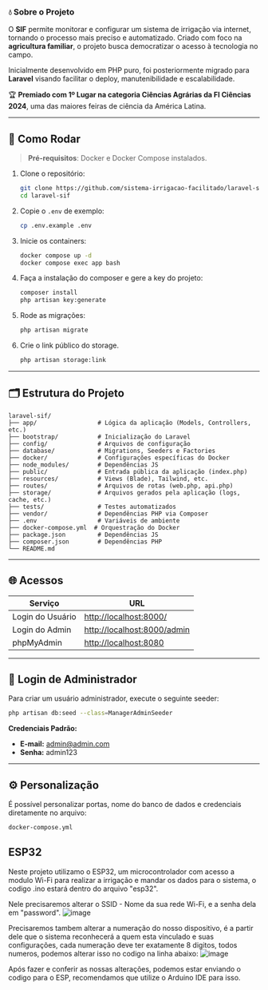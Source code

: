 ### 💧 Sobre o Projeto

O **SIF** permite monitorar e configurar um sistema de irrigação via internet, tornando o processo mais preciso e automatizado. Criado com foco na **agricultura familiar**, o projeto busca democratizar o acesso à tecnologia no campo.

Inicialmente desenvolvido em PHP puro, foi posteriormente migrado para **Laravel** visando facilitar o deploy, manutenibilidade e escalabilidade.

🏆 **Premiado com 1º Lugar na categoria Ciências Agrárias da FI Ciências 2024**, uma das maiores feiras de ciência da América Latina.

---

## 🚀 Como Rodar

> **Pré-requisitos**: Docker e Docker Compose instalados.

1. Clone o repositório:

   ```bash
   git clone https://github.com/sistema-irrigacao-facilitado/laravel-sif.git
   cd laravel-sif
   ```

2. Copie o `.env` de exemplo:

   ```bash
   cp .env.example .env
   ```

3. Inicie os containers:

   ```bash
   docker compose up -d
   docker compose exec app bash
   ```

4. Faça a instalação do composer e gere a key do projeto:

   ```bash
   composer install
   php artisan key:generate
   ```

5. Rode as migrações:

   ```bash
   php artisan migrate
   ```
   
6. Crie o link público do storage.

   ```bash
   php artisan storage:link
   ```

   
---

## 🗂 Estrutura do Projeto

```
laravel-sif/
├── app/                 # Lógica da aplicação (Models, Controllers, etc.)
├── bootstrap/           # Inicialização do Laravel
├── config/              # Arquivos de configuração
├── database/            # Migrations, Seeders e Factories
├── docker/              # Configurações específicas do Docker
├── node_modules/        # Dependências JS
├── public/              # Entrada pública da aplicação (index.php)
├── resources/           # Views (Blade), Tailwind, etc.
├── routes/              # Arquivos de rotas (web.php, api.php)
├── storage/             # Arquivos gerados pela aplicação (logs, cache, etc.)
├── tests/               # Testes automatizados
├── vendor/              # Dependências PHP via Composer
├── .env                 # Variáveis de ambiente
├── docker-compose.yml  # Orquestração do Docker
├── package.json         # Dependências JS
├── composer.json        # Dependências PHP
└── README.md
```

---

## 🌐 Acessos

| Serviço          | URL                                                        |
| ---------------- | ---------------------------------------------------------- |
| Login do Usuário | [http://localhost:8000/](http://localhost:8000/)           |
| Login do Admin   | [http://localhost:8000/admin](http://localhost:8000/admin) |
| phpMyAdmin       | [http://localhost:8080](http://localhost:8080)             |

---

## 🔐 Login de Administrador

Para criar um usuário administrador, execute o seguinte seeder:

```bash
php artisan db:seed --class=ManagerAdminSeeder
```

**Credenciais Padrão:**

* **E-mail:** [admin@admin.com](mailto:admin@admin.com)
* **Senha:** admin123

---

## ⚙️ Personalização

É possível personalizar portas, nome do banco de dados e credenciais diretamente no arquivo:

```bash
docker-compose.yml
```

## ESP32
Neste projeto utilizamo o ESP32, um microcontrolador com acesso a modulo Wi-Fi para realizar a irrigação e mandar os dados para o sistema, o codigo .ino estará dentro do arquivo "esp32".

Nele precisaremos alterar o SSID - Nome da sua rede Wi-Fi, e a senha dela em "password".
![image](https://github.com/user-attachments/assets/6359b47a-1dbe-4645-8516-50ddc7d027b2)

Precisaremos tambem alterar a numeração do nosso dispositivo, é a partir dele que o sistema reconhecerá a quem esta vinculado e suas configurações, cada numeração deve ter exatamente 8 digitos, todos numeros, podemos alterar isso no codigo na linha abaixo:
![image](https://github.com/user-attachments/assets/968a3bf2-697e-4317-ba0d-e4ecc35239ec)

Após fazer e conferir as nossas alterações, podemos estar enviando o codigo para o ESP, recomendamos que utilize o Arduino IDE para isso.

